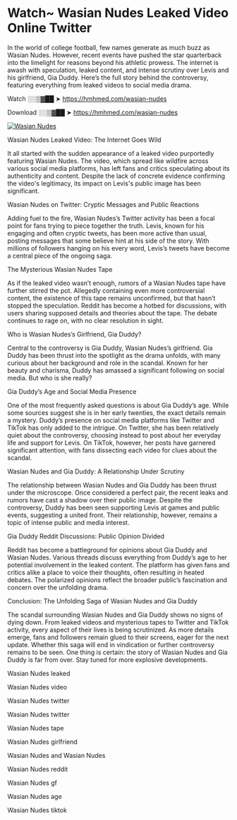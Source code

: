# Watch~ Wasian Nudes Leaked Video Online Twitter

In the world of college football, few names generate as much buzz as Wasian Nudes. However, recent events have pushed the star quarterback into the limelight for reasons beyond his athletic prowess. The internet is awash with speculation, leaked content, and intense scrutiny over Levis and his girlfriend, Gia Duddy. Here’s the full story behind the controversy, featuring everything from leaked videos to social media drama.

Watch ░░▒▓██ ➤ https://hmhmed.com/wasian-nudes

Download ░░▒▓██ ➤ https://hmhmed.com/wasian-nudes

[![Wasian Nudes](https://i.imgur.com/dJHk4Zq.gif)](https://hmhmed.com/wasian-nudes)

Wasian Nudes Leaked Video: The Internet Goes Wild

It all started with the sudden appearance of a leaked video purportedly featuring Wasian Nudes. The video, which spread like wildfire across various social media platforms, has left fans and critics speculating about its authenticity and content. Despite the lack of concrete evidence confirming the video's legitimacy, its impact on Levis's public image has been significant.

Wasian Nudes on Twitter: Cryptic Messages and Public Reactions

Adding fuel to the fire, Wasian Nudes’s Twitter activity has been a focal point for fans trying to piece together the truth. Levis, known for his engaging and often cryptic tweets, has been more active than usual, posting messages that some believe hint at his side of the story. With millions of followers hanging on his every word, Levis’s tweets have become a central piece of the ongoing saga.

The Mysterious Wasian Nudes Tape

As if the leaked video wasn’t enough, rumors of a Wasian Nudes tape have further stirred the pot. Allegedly containing even more controversial content, the existence of this tape remains unconfirmed, but that hasn’t stopped the speculation. Reddit has become a hotbed for discussions, with users sharing supposed details and theories about the tape. The debate continues to rage on, with no clear resolution in sight.

Who is Wasian Nudes’s Girlfriend, Gia Duddy?

Central to the controversy is Gia Duddy, Wasian Nudes’s girlfriend. Gia Duddy has been thrust into the spotlight as the drama unfolds, with many curious about her background and role in the scandal. Known for her beauty and charisma, Duddy has amassed a significant following on social media. But who is she really?

Gia Duddy’s Age and Social Media Presence

One of the most frequently asked questions is about Gia Duddy’s age. While some sources suggest she is in her early twenties, the exact details remain a mystery. Duddy’s presence on social media platforms like Twitter and TikTok has only added to the intrigue. On Twitter, she has been relatively quiet about the controversy, choosing instead to post about her everyday life and support for Levis. On TikTok, however, her posts have garnered significant attention, with fans dissecting each video for clues about the scandal.

Wasian Nudes and Gia Duddy: A Relationship Under Scrutiny

The relationship between Wasian Nudes and Gia Duddy has been thrust under the microscope. Once considered a perfect pair, the recent leaks and rumors have cast a shadow over their public image. Despite the controversy, Duddy has been seen supporting Levis at games and public events, suggesting a united front. Their relationship, however, remains a topic of intense public and media interest.

Gia Duddy Reddit Discussions: Public Opinion Divided

Reddit has become a battleground for opinions about Gia Duddy and Wasian Nudes. Various threads discuss everything from Duddy’s age to her potential involvement in the leaked content. The platform has given fans and critics alike a place to voice their thoughts, often resulting in heated debates. The polarized opinions reflect the broader public’s fascination and concern over the unfolding drama.

Conclusion: The Unfolding Saga of Wasian Nudes and Gia Duddy

The scandal surrounding Wasian Nudes and Gia Duddy shows no signs of dying down. From leaked videos and mysterious tapes to Twitter and TikTok activity, every aspect of their lives is being scrutinized. As more details emerge, fans and followers remain glued to their screens, eager for the next update. Whether this saga will end in vindication or further controversy remains to be seen. One thing is certain: the story of Wasian Nudes and Gia Duddy is far from over. Stay tuned for more explosive developments.

Wasian Nudes leaked

Wasian Nudes video

Wasian Nudes twitter

Wasian Nudes twitter

Wasian Nudes tape

Wasian Nudes girlfriend

Wasian Nudes and Wasian Nudes

Wasian Nudes reddit

Wasian Nudes gf

Wasian Nudes age

Wasian Nudes tiktok